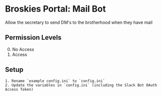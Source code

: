 # Broskies Portal: Mail Bot

Allow the secretary to send DM's to the brotherhood when they have mail

## Permission Levels
  0. No Access
  1. Access

## Setup
    1. Rename `example config.ini` to `config.ini`
    2. Update the variables in `config.ini` (including the Slack Bot OAuth Access Token)
